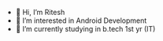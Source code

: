 - 👋 Hi, I’m Ritesh
- 👀 I’m interested in Android Development
- 🌱 I’m currently studying in b.tech 1st yr (IT)

<!---
K123Ritesh/K123Ritesh is a ✨ special ✨ repository because its `README.md` (this file) appears on your GitHub profile.
You can click the Preview link to take a look at your changes.
--->
